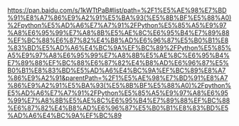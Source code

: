 https://pan.baidu.com/s/1kWTtPaB#list/path=%2F1%E5%AE%98%E7%BD%91%E8%A7%86%E9%A2%91%E5%BA%93(%E5%8B%BF%E5%88%A0)%2Fpython%E5%AD%A6%E7%A7%91%2FPython%E5%85%A5%E9%97%A8%E6%95%99%E7%A8%8B%E5%AE%8C%E6%95%B4%E7%89%88%EF%BC%88%E6%87%82%E4%B8%AD%E6%96%87%E5%B0%B1%E8%83%BD%E5%AD%A6%E4%BC%9A%EF%BC%89%2FPython%E5%85%A5%E9%97%A8%E6%95%99%E7%A8%8B%E5%AE%8C%E6%95%B4%E7%89%88%EF%BC%88%E6%87%82%E4%B8%AD%E6%96%87%E5%B0%B1%E8%83%BD%E5%AD%A6%E4%BC%9A%EF%BC%89%E8%A7%86%E9%A2%91&parentPath=%2F1%E5%AE%98%E7%BD%91%E8%A7%86%E9%A2%91%E5%BA%93(%E5%8B%BF%E5%88%A0)%2Fpython%E5%AD%A6%E7%A7%91%2FPython%E5%85%A5%E9%97%A8%E6%95%99%E7%A8%8B%E5%AE%8C%E6%95%B4%E7%89%88%EF%BC%88%E6%87%82%E4%B8%AD%E6%96%87%E5%B0%B1%E8%83%BD%E5%AD%A6%E4%BC%9A%EF%BC%89